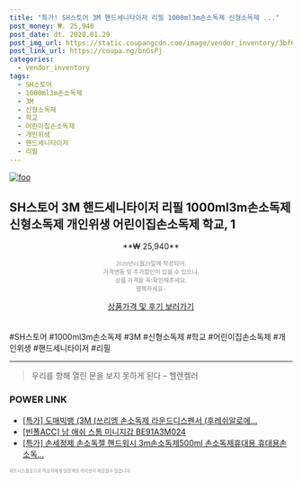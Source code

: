 ```yaml
--- 
title: "특가! SH스토어 3M 핸드세니타이저 리필 1000ml3m손소독제 신형소독제 ..." 
post_money: ₩. 25,940 
post_date: dt. 2020.01.29 
post_img_url: https://static.coupangcdn.com/image/vendor_inventory/3bf6/2562f0f5a2ec6e4f366151cc494ced101eb70fbd368a027320952f495446.jpg 
post_link_url: https://coupa.ng/bnGsPj 
categories: 
  - vendor_inventory 
tags: 
  - SH스토어 
  - 1000ml3m손소독제 
  - 3M 
  - 신형소독제 
  - 학교 
  - 어린이집손소독제 
  - 개인위생 
  - 핸드세니타이저 
  - 리필 
--- 
```

[![foo](https://static.coupangcdn.com/image/vendor_inventory/3bf6/2562f0f5a2ec6e4f366151cc494ced101eb70fbd368a027320952f495446.jpg)](https://coupa.ng/bnGsPj) 

## SH스토어 3M 핸드세니타이저 리필 1000ml3m손소독제 신형소독제 개인위생 어린이집손소독제 학교, 1 
<p style="text-align: center;">**₩ 25,940**</p> 
<p style="text-align: center;"><span style="color: #898c8f; font-family: Georgia,Times,serif; font-size: 0.75em;">2020년01월29일에 작성되어, <br>가격변동 및 추가할인이 있을 수 있으니,<br> 상품 가격을 꼭!확인해주세요.<br>행복하세요~</span> 
</p>	 
<div markdown="0" style="text-align: center;"><a href="https://coupa.ng/bnGsPj" class="btn btn--success">상품가격 및 후기 보러가기</a></div> 
<br><br> 
  #SH스토어 #1000ml3m손소독제 #3M #신형소독제 #학교 #어린이집손소독제 #개인위생 #핸드세니타이저 #리필 
<hr> 

> 우리를 향해 열린 문을 보지 못하게 된다  – 헬렌켈러 


### POWER LINK

* <a href="https://blog.naver.com/sakai111/221790100430" target="_blank">[특가] 도매빅뱅 (3M (쓰리엠 손소독제 라운드디스펜서 (후레쉬알로에...</a>
* <a href="https://blog.naver.com/sakai111/221781113285" target="_blank">[빈폴ACC] 남 애쉬 스톰 미니지갑 BE91A3M024</a>
* <a href="https://blog.naver.com/sakai111/221787935951" target="_blank">[특가] 손세정제 손소독젤 핸드워시 3m손소독제500ml 손소독제휴대용 휴대용손소독...</a>

<span style="color: #898c8f; font-family: Georgia,Times,serif; font-size: 0.55em;">파트너스활동으로 작성자에게 일정액의 커미션이 제공될수 있습니다.</span> 
